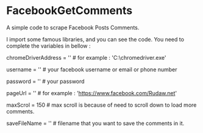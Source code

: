 # FacebookGetComments
A simple code to scrape Facebook Posts Comments.

I import some famous libraries, and you can see the code.
You need to complete the variables in bellow : 

chromeDriverAddress = '' # for example : 'C:\\chromedriver.exe'

username = '' # your facebook username or email or phone number

password = '' # your password

pageUrl = '' # for example : 'https://www.facebook.com/Rudaw.net'


maxScrol = 150 # max scroll is because of need to scroll down to load more comments.
    
saveFileName = '' # filename that you want to save the comments in it.

